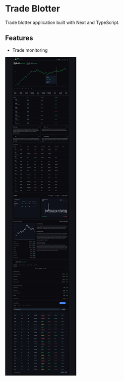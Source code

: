 # Trade Blotter

Trade blotter application built with Next and TypeScript.

## Features

- Trade monitoring

![alt text](public/tradeblotter-screenshot.png)
